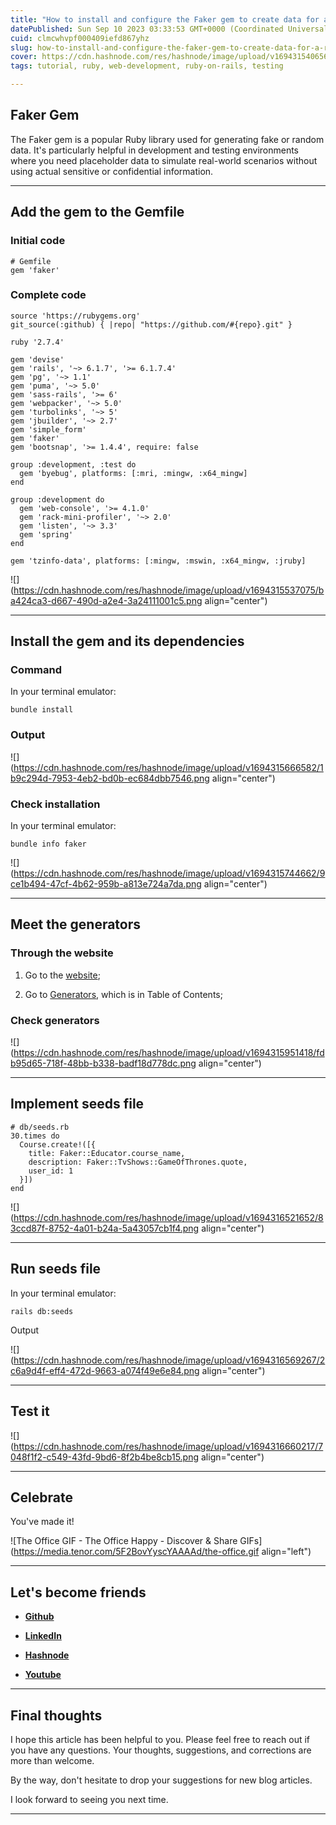 ```yaml
---
title: "How to install and configure the Faker gem to create data for a Ruby on Rails application"
datePublished: Sun Sep 10 2023 03:33:53 GMT+0000 (Coordinated Universal Time)
cuid: clmcwhvpf000409iefd867yhz
slug: how-to-install-and-configure-the-faker-gem-to-create-data-for-a-ruby-on-rails-application
cover: https://cdn.hashnode.com/res/hashnode/image/upload/v1694315406567/af6584d2-dae5-4b83-99e7-b4a931b9912d.png
tags: tutorial, ruby, web-development, ruby-on-rails, testing

---
```


## Faker Gem

The Faker gem is a popular Ruby library used for generating fake or random data. It's particularly helpful in development and testing environments where you need placeholder data to simulate real-world scenarios without using actual sensitive or confidential information.

---

## Add the gem to the Gemfile

### Initial code

```plaintext
# Gemfile
gem 'faker'
```

### Complete code

```plaintext
source 'https://rubygems.org'
git_source(:github) { |repo| "https://github.com/#{repo}.git" }

ruby '2.7.4'

gem 'devise'
gem 'rails', '~> 6.1.7', '>= 6.1.7.4'
gem 'pg', '~> 1.1'
gem 'puma', '~> 5.0'
gem 'sass-rails', '>= 6'
gem 'webpacker', '~> 5.0'
gem 'turbolinks', '~> 5'
gem 'jbuilder', '~> 2.7'
gem 'simple_form'
gem 'faker'
gem 'bootsnap', '>= 1.4.4', require: false

group :development, :test do
  gem 'byebug', platforms: [:mri, :mingw, :x64_mingw]
end

group :development do
  gem 'web-console', '>= 4.1.0'
  gem 'rack-mini-profiler', '~> 2.0'
  gem 'listen', '~> 3.3'
  gem 'spring'
end

gem 'tzinfo-data', platforms: [:mingw, :mswin, :x64_mingw, :jruby]
```

![](https://cdn.hashnode.com/res/hashnode/image/upload/v1694315537075/ba424ca3-d667-490d-a2e4-3a24111001c5.png align="center")

---

## Install the gem and its dependencies

### Command

In your terminal emulator:

```plaintext
bundle install
```

### Output

![](https://cdn.hashnode.com/res/hashnode/image/upload/v1694315666582/1b9c294d-7953-4eb2-bd0b-ec684dbb7546.png align="center")

### Check installation

In your terminal emulator:

```plaintext
bundle info faker
```

![](https://cdn.hashnode.com/res/hashnode/image/upload/v1694315744662/9ce1b494-47cf-4b62-959b-a813e724a7da.png align="center")

---

## Meet the generators

### Through the website

1. Go to the [website](https://github.com/faker-ruby/faker);
    
2. Go to [Generators](https://github.com/faker-ruby/faker#generators), which is in Table of Contents;
    

### Check generators

![](https://cdn.hashnode.com/res/hashnode/image/upload/v1694315951418/fdb95d65-718f-48bb-b338-badf18d778dc.png align="center")

---

## Implement seeds file

```plaintext
# db/seeds.rb
30.times do
  Course.create!([{
    title: Faker::Educator.course_name,
    description: Faker::TvShows::GameOfThrones.quote,
    user_id: 1
  }])
end
```

![](https://cdn.hashnode.com/res/hashnode/image/upload/v1694316521652/83ccd87f-8752-4a01-b24a-5a43057cb1f4.png align="center")

---

## Run seeds file

In your terminal emulator:

```plaintext
rails db:seeds
```

Output

![](https://cdn.hashnode.com/res/hashnode/image/upload/v1694316569267/2c6a9d4f-eff4-472d-9663-a074f49e6e84.png align="center")

---

## Test it

![](https://cdn.hashnode.com/res/hashnode/image/upload/v1694316660217/7048f1f2-c549-43fd-9bd6-8f2b4be8cb15.png align="center")

---

## **Celebrate**

You've made it!

![The Office GIF - The Office Happy - Discover & Share GIFs](https://media.tenor.com/5F2BovYyscYAAAAd/the-office.gif align="left")

---

## **Let's become friends**

* [**Github**](https://github.com/alexcalaca)
    
* [**LinkedIn**](https://linkedin.com/in/alexandrecalacaofficial)
    
* [**Hashnode**](https://hashnode.com/onboard?next=/@alexandrecalaca)
    
* [**Youtube**](https://www.youtube.com/@alexandrecalacaofficial)
    

---

## **Final thoughts**

I hope this article has been helpful to you. Please feel free to reach out if you have any questions. Your thoughts, suggestions, and corrections are more than welcome.

By the way, don't hesitate to drop your suggestions for new blog articles.

I look forward to seeing you next time.

---
